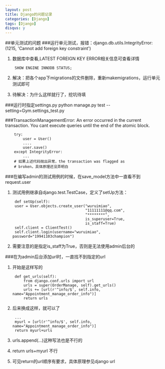 ```yaml
---
layout: post
title: Django的问题记录
categories: [Django]
tags: [Django]
disqus: y
---
```


##单元测试的问题
###运行单元测试，报错：django.db.utils.IntegrityError: (1215, 'Cannot add foreign key constraint')
1. 数据库中查看,LATEST FOREIGN KEY ERROR相关信息可查看详情
	
		SHOW ENGINE INNODB STATUS;

2. 解决：把各个app下migrations的文件删除，重新makemigrations，运行单元测试即可
3. 待解决：为什么这样就行了，挖坑待填

###运行时指定settings.py
python manage.py test --setting=Gym.settings_test.py

###TransactionManagementError: An error occurred in the current transaction. You
cant execute queries until the end of the atomic block.
		
		try:
			user = User()
			....
			user.save()
		except IntegrityError:
			...
		# 如果上述代码抛出异常，the transaction was flagged as
		# broken，具体原理还没弄明白		

###在编写admin的测试用例的时候，在save_model方法中一直看不到request.user
1. 测试用例继承自django.test.TestCase，定义了setUp方法：


		def setUp(self):                                                                 
        user = User.objects.create_user("wuruimiao",                                 
                                        "11111111@qq.com",                          
                                        "********",                          
                                        is_superuser=True,                           
                                        is_staff=True)                               
        self.client = ClientTest()                                                   
        self.client.login(username="wuruimiao", password="19941103champion")

2. 需要注意的是指定is_staff为True，否则是无法使用admin后台的

###在为admin后台添加url时，一直找不到指定的url
1. 开始是这样写的
	
		def get_urls(self):
			from django.conf.urls import url
			urls = super(OrderManage, self).get_urls()
			urls += [url(r'^info/$', self.info, name="Appointment_manage_order_info")]
			return urls

2. 后来换成这样，就可以了
		
		...
		myurl = [url(r'^info/$', self.info, name="Appointment_manage_order_info")]
		return myurl+urls

3. urls.append(...)这种写法也是不行的
4. return urls+myurl 不行
5. 可见return的url顺序有要求，具体原理参见django url

